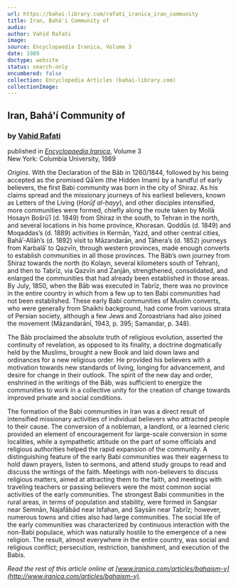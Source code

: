 ```yaml
---
url: https://bahai-library.com/rafati_iranica_iran_community
title: Iran, Bahá'í Community of
audio: 
author: Vahid Rafati
image: 
source: Encyclopaedia Iranica, Volume 3
date: 1989
doctype: website
status: search-only
encumbered: false
collection: Encyclopedia Articles (bahai-library.com)
collectionImage: 
---
```



## Iran, Bahá'í Community of

### by [Vahid Rafati](https://bahai-library.com/author/Vahid+Rafati)

published in [_Encyclopaedia Iranica_](https://bahai-library.com/series/Encyclopaedia%20Iranica), Volume 3  
New York: Columbia University, 1989


_Origins_. With the Declaration of the Bāb in 1260/1844, followed by his being accepted as the promised Qāʾem (the Hidden Imam) by a handful of early believers, the first Babi community was born in the city of Shiraz. As his claims spread and the missionary journeys of his earliest believers, known as Letters of the Living (_Ḥorūf al-ḥayy_), and other disciples intensified, more communities were formed, chiefly along the route taken by Mollā Ḥosayn Bošrūʾī (d. 1849) from Shiraz in the south, to Tehran in the north, and several locations in his home province, Khorasan. Qoddūs (d. 1849) and Moqaddas’s (d. 1889) activities in Kermān, Yazd, and other central cities, Bahāʾ-Allāh’s (d. 1892) visit to Māzandarān, and Ṭāhera’s (d. 1852) journeys from Karbalāʾ to Qazvīn, through western provinces, made enough converts to establish communities in all those provinces. The Bāb’s own journey from Shiraz towards the north (to Kolayn, several kilometers south of Tehran), and then to Tabrīz, via Qazvīn and Zanjān, strengthened, consolidated, and enlarged the communities that had already been established in those areas. By July, 1850, when the Bāb was executed in Tabrīz, there was no province in the entire country in which from a few up to ten Babi communities had not been established. These early Babi communities of Muslim converts, who were generally from Shaikhi background, had come from various strata of Persian society, although a few Jews and Zoroastrians had also joined the movement (Māzandarānī, 1943, p. 395; Samandar, p. 348).

The Bāb proclaimed the absolute truth of religious evolution, asserted the continuity of revelation, as opposed to its finality, a doctrine dogmatically held by the Muslims, brought a new Book and laid down laws and ordinances for a new religious order. He provided his believers with a motivation towards new standards of living, longing for advancement, and desire for change in their outlook. The spirit of the new day and order, enshrined in the writings of the Bāb, was sufficient to energize the communities to work in a collective unity for the creation of change towards improved private and social conditions.

The formation of the Babi communities in Iran was a direct result of intensified missionary activities of individual believers who attracted people to their cause. The conversion of a nobleman, a landlord, or a learned cleric provided an element of encouragement for large-scale conversion in some localities, while a sympathetic attitude on the part of some officials and religious authorities helped the rapid expansion of the community. A distinguishing feature of the early Babi communities was their eagerness to hold dawn prayers, listen to sermons, and attend study groups to read and discuss the writings of the faith. Meetings with non-believers to discuss religious matters, aimed at attracting them to the faith, and meetings with traveling teachers or passing believers were the most common social activities of the early communities. The strongest Babi communities in the rural areas, in terms of population and stability, were formed in Sangsar near Semnān, Najafābād near Isfahan, and Saysān near Tabrīz; however, numerous towns and cities also had large communities. The social life of the early communities was characterized by continuous interaction with the non-Babi populace, which was naturally hostile to the emergence of a new religion. The result, almost everywhere in the entire country, was social and religious conflict; persecution, restriction, banishment, and execution of the Babis.

  
_Read the rest of this article online at [www.iranica.com/articles/bahaism-v](http://www.iranica.com/articles/bahaism-v)._